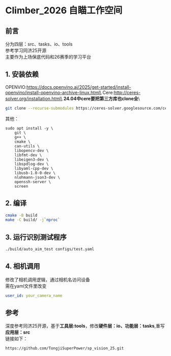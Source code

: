 # Climber_2026 自瞄工作空间

## 前言
分为四层：src、tasks、io、tools\
参考学习同济25开源\
主要作为上场保底代码和26赛季的学习平台

## 1. 安装依赖
OPENVIO:https://docs.openvino.ai/2025/get-started/install-openvino/install-openvino-archive-linux.html\
Cere:http://ceres-solver.org/installation.html\
**24.04中cere要把第三方库也clone全**\
```bash
git clone --recurse-submodules https://ceres-solver.googlesource.com/ceres-solver
```

其他：

```shell
sudo apt install -y \
    git \
    g++ \
    cmake \
    can-utils \
    libopencv-dev \
    libfmt-dev \
    libeigen3-dev \
    libspdlog-dev \
    libyaml-cpp-dev \
    libusb-1.0-0-dev \
    nlohmann-json3-dev \
    openssh-server \
    screen
```


## 2. 编译
```bash
cmake -B build
make -C build/ -j`nproc`
```
## 3. 运行识别测试程序
```bash
./build/auto_aim_test configs/test.yaml
```

## 4. 相机调用
修改了相机调用逻辑，通过相机名访问设备\
需在yaml文件里改变
```yaml
user_id: your_camera_name
```
## 参考
深度参考同济25开源，基于**工具层:tools**，修改**硬件层：io、功能层：tasks**,重写**应用层：src**\
链接如下：
```bash
https://github.com/TongjiSuperPower/sp_vision_25.git
```
